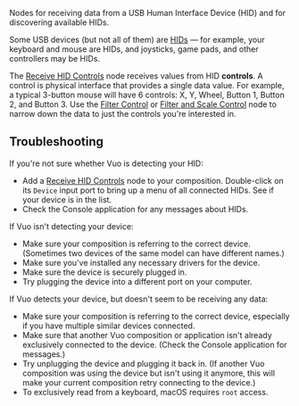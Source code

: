 Nodes for receiving data from a USB Human Interface Device (HID) and for discovering available HIDs.

Some USB devices (but not all of them) are [HIDs](https://en.wikipedia.org/wiki/USB_human_interface_device_class) — for example, your keyboard and mouse are HIDs, and joysticks, game pads, and other controllers may be HIDs.

The [Receive HID Controls](vuo-node://vuo.hid.receive) node receives values from HID **controls**.  A control is physical interface that provides a single data value.  For example, a typical 3-button mouse will have 6 controls: X, Y, Wheel, Button 1, Button 2, and Button 3.  Use the [Filter Control](vuo-node://vuo.hid.filter.control2) or [Filter and Scale Control](vuo-node://vuo.hid.scale.control2) node to narrow down the data to just the controls you're interested in.


## Troubleshooting

If you're not sure whether Vuo is detecting your HID:

   - Add a [Receive HID Controls](vuo-node://vuo.hid.receive) node to your composition. Double-click on its `Device` input port to bring up a menu of all connected HIDs. See if your device is in the list.
   - Check the Console application for any messages about HIDs.

If Vuo isn't detecting your device:

   - Make sure your composition is referring to the correct device. (Sometimes two devices of the same model can have different names.)
   - Make sure you've installed any necessary drivers for the device.
   - Make sure the device is securely plugged in.
   - Try plugging the device into a different port on your computer.

If Vuo detects your device, but doesn't seem to be receiving any data:

   - Make sure your composition is referring to the correct device, especially if you have multiple similar devices connected.
   - Make sure that another Vuo composition or application isn't already exclusively connected to the device. (Check the Console application for messages.)
   - Try unplugging the device and plugging it back in. (If another Vuo composition was using the device but isn't using it anymore, this will make your current composition retry connecting to the device.)
   - To exclusively read from a keyboard, macOS requires `root` access.

